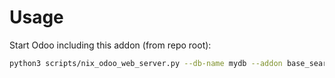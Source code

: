 # Usage

Start Odoo including this addon (from repo root):

```bash
python3 scripts/nix_odoo_web_server.py --db-name mydb --addon base_search_fuzzy
```
